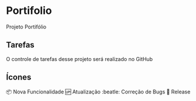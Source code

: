 # Portifolio
Projeto Portifólio

## Tarefas
O controle de tarefas desse projeto será realizado no GitHub

## Ícones

:package: Nova Funcionalidade
:up: Atualização
:beatle: Correção de Bugs
:checkered_flag: Release